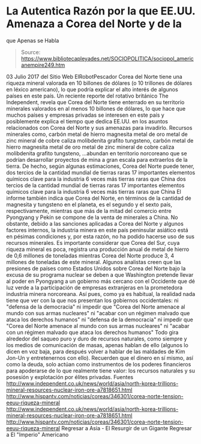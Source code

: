 # La Autentica Razón por la que EE.UU. Amenaza a Corea del Norte y de la 
que Apenas se Habla

> Source: https://www.bibliotecapleyades.net/SOCIOPOLITICA/sociopol_americanempire249.htm

03 Julio 2017
del Sitio Web ElRobotPescador
Corea del Norte tiene una riqueza mineral valorada en 10 billones de dólares (o 10 trillones de dólares en léxico americano), lo que podría explicar el alto interés de algunos países en este país. Un reciente reporte del rotativo británico The Independent, revela que Corea del Norte tiene enterrado en su territorio minerales valorados en al menos 10 billones de dólares, lo que hace que muchos países y empresas privadas se interesen en este país y posiblemente explica el tiempo que dedica EE.UU. en los asuntos relacionados con Corea del Norte y sus amenazas para invadirlo.
Recursos minerales como,
carbón metal de hierro magnesita metal de oro metal de zinc mineral de cobre caliza molibdenita grafito tungsteno,
carbón
metal de hierro
magnesita
metal de oro
metal de zinc
mineral de cobre
caliza
molibdenita
grafito
tungsteno,
...abundan en territorio norcoreano que se podrían desarrollar proyectos de mina a gran escala para extraerlos de la tierra. De hecho, según algunas estimaciones, Corea del Norte puede tener,
dos tercios de la cantidad mundial de tierras raras 17 importantes elementos químicos clave para la industria 6 veces más tierras raras que China
dos tercios de la cantidad mundial de tierras raras
17 importantes elementos químicos clave para la industria
6 veces más tierras raras que China
El informe también indica que Corea del Norte, en términos de la cantidad de magnesita y tungsteno en el planeta, es el segundo y el sexto país, respectivamente, mientras que más de la mitad del comercio entre Pyongyang y Pekín se compone de la venta de minerales a China. No obstante, debido a las sanciones aplicadas a Corea del Norte y algunos factores internos, la industria minera en este país peninsular asiático está en pésimas condiciones y, por esta razón, no ha podido hacerse uso de sus recursos minerales. Es importante considerar que Corea del Sur, cuya riqueza mineral es poca, registra una producción anual de metal de hierro de 0,6 millones de toneladas mientras Corea del Norte produce 3, 4 millones de toneladas de este mineral. Algunos analistas creen que las presiones de países como Estados Unidos sobre Corea del Norte bajo la excusa de su programa nuclear se deben a que Washington pretende llevar al poder en Pyongyang a un gobierno más cercano con el Occidente que dé luz verde a la participación de empresas extranjeras en la prometedora industria minera norcoreana.
Así pues, como ya es habitual, la realidad nada tiene que ver con la que nos presentan los gobiernos occidentales:
ni "defensa de la democracia" ni impedir que "Corea del Norte amenace al mundo con sus armas nucleares" ni "acabar con un régimen malvado que ataca los derechos humanos"
ni "defensa de la democracia"
ni impedir que "Corea del Norte amenace al mundo con sus armas nucleares"
ni "acabar con un régimen malvado que ataca los derechos humanos"
Todo gira alrededor del saqueo puro y duro de recursos naturales, como siempre y los medios de comunicación de masas, apenas hablan de ello (algunos lo dicen en voz baja, para después volver a hablar de las maldades de Kim Jon-Un y entretenernos con ello). Recuerden que el dinero en sí mismo, así como la deuda, solo actúan como instrumentos de los poderes financieros para apoderarse de lo que realmente tiene valor:
los recursos naturales y su posesión y explotación por élites privadas.
Fuentes
http://www.independent.co.uk/news/world/asia/north-korea-trillions-mineral-resources-nuclear-iron-ore-a7818651.html http://www.hispantv.com/noticias/coreas/346301/corea-norte-tension-eeuu-riqueza-mineral
http://www.independent.co.uk/news/world/asia/north-korea-trillions-mineral-resources-nuclear-iron-ore-a7818651.html
http://www.hispantv.com/noticias/coreas/346301/corea-norte-tension-eeuu-riqueza-mineral
Regresar a Asia - El Resurgir de un Gigante
Regresar a El "Imperio" Americano
